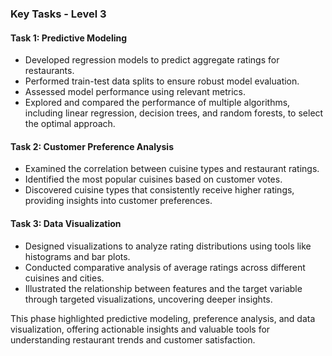 ### Key Tasks - Level 3  

#### Task 1: Predictive Modeling  
- Developed regression models to predict aggregate ratings for restaurants.  
- Performed train-test data splits to ensure robust model evaluation.  
- Assessed model performance using relevant metrics.  
- Explored and compared the performance of multiple algorithms, including linear regression, decision trees, and random forests, to select the optimal approach.  

#### Task 2: Customer Preference Analysis  
- Examined the correlation between cuisine types and restaurant ratings.  
- Identified the most popular cuisines based on customer votes.  
- Discovered cuisine types that consistently receive higher ratings, providing insights into customer preferences.  

#### Task 3: Data Visualization  
- Designed visualizations to analyze rating distributions using tools like histograms and bar plots.  
- Conducted comparative analysis of average ratings across different cuisines and cities.  
- Illustrated the relationship between features and the target variable through targeted visualizations, uncovering deeper insights.  

This phase highlighted predictive modeling, preference analysis, and data visualization, offering actionable insights and valuable tools for understanding restaurant trends and customer satisfaction.  
